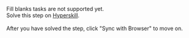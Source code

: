 Fill blanks tasks are not supported yet. <br>Solve this step on <a href="https://hyperskill.org/learn/step/47563">Hyperskill</a>. <br><br>After you have solved the step, click "Sync with Browser"  to move on.